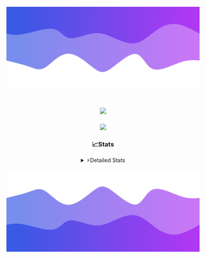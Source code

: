 ![Header](./header.png)
<div align="center">

<h1 align="center">
  <a href="https://git.io/typing-svg">
    <img src="https://readme-typing-svg.herokuapp.com/?lines=Hello,+There!+%F0%9F%91%8B;This+is+chicho.;Owner+on+Ocean;&center=true&size=25">
  </a>
</h1>
  
<p align="center">
  <img src="https://lanyard.cnrad.dev/api/852683595378196480" />
</p>

### 📈Stats
<details>
    <summary> ⚡Detailed Stats</summary>
    <br/>

<!--START_SECTION:waka-->
![Code Time](http://img.shields.io/badge/Code%20Time-986%20hrs%2037%20mins-blue)

![Profile Views](http://img.shields.io/badge/Profile%20Views-0-blue)

**🐱 My GitHub Data** 

> 📦 188.2 kB Used in GitHub's Storage 
 > 
> 🏆 0 Contributions in the Year 2025
 > 
> 🚫 Not Opted to Hire
 > 
> 📜 15 Public Repositories 
 > 
> 🔑 13 Private Repositories 
 > 
**I'm a Night 🦉** 

```text
🌞 Morning                24 commits          █░░░░░░░░░░░░░░░░░░░░░░░░   04.60 % 
🌆 Daytime                72 commits          ███░░░░░░░░░░░░░░░░░░░░░░   13.79 % 
🌃 Evening                235 commits         ███████████░░░░░░░░░░░░░░   45.02 % 
🌙 Night                  191 commits         █████████░░░░░░░░░░░░░░░░   36.59 % 
```
📅 **I'm Most Productive on Friday** 

```text
Monday                   27 commits          █░░░░░░░░░░░░░░░░░░░░░░░░   05.17 % 
Tuesday                  114 commits         █████░░░░░░░░░░░░░░░░░░░░   21.84 % 
Wednesday                83 commits          ████░░░░░░░░░░░░░░░░░░░░░   15.90 % 
Thursday                 67 commits          ███░░░░░░░░░░░░░░░░░░░░░░   12.84 % 
Friday                   125 commits         ██████░░░░░░░░░░░░░░░░░░░   23.95 % 
Saturday                 59 commits          ███░░░░░░░░░░░░░░░░░░░░░░   11.30 % 
Sunday                   47 commits          ██░░░░░░░░░░░░░░░░░░░░░░░   09.00 % 
```


📊 **This Week I Spent My Time On** 

```text
🕑︎ Time Zone: America/Argentina/Buenos_Aires

💬 Programming Languages: 
TypeScript               50 hrs 46 mins      ███████████████████████░░   92.82 % 
JSON                     1 hr 51 mins        █░░░░░░░░░░░░░░░░░░░░░░░░   03.40 % 
Other                    46 mins             ░░░░░░░░░░░░░░░░░░░░░░░░░   01.40 % 
JavaScript               18 mins             ░░░░░░░░░░░░░░░░░░░░░░░░░   00.56 % 
Git Config               15 mins             ░░░░░░░░░░░░░░░░░░░░░░░░░   00.47 % 

🔥 Editors: 
Cursor                   54 hrs 42 mins      █████████████████████████   100.00 % 

🐱‍💻 Projects: 
ocean-backend            50 hrs 57 mins      ███████████████████████░░   93.14 % 
backend-ocean            2 hrs 2 mins        █░░░░░░░░░░░░░░░░░░░░░░░░   03.72 % 
Proyecto                 48 mins             ░░░░░░░░░░░░░░░░░░░░░░░░░   01.47 % 
frontend-ocean           28 mins             ░░░░░░░░░░░░░░░░░░░░░░░░░   00.85 % 
novapulse                13 mins             ░░░░░░░░░░░░░░░░░░░░░░░░░   00.41 % 

💻 Operating System: 
Windows                  54 hrs 42 mins      █████████████████████████   100.00 % 
```

**I Mostly Code in JavaScript** 

```text
JavaScript               8 repos             ██████░░░░░░░░░░░░░░░░░░░   24.24 % 
HTML                     7 repos             █████░░░░░░░░░░░░░░░░░░░░   21.21 % 
TypeScript               4 repos             ███░░░░░░░░░░░░░░░░░░░░░░   12.12 % 
Astro                    2 repos             ██░░░░░░░░░░░░░░░░░░░░░░░   06.06 % 
SCSS                     1 repo              █░░░░░░░░░░░░░░░░░░░░░░░░   03.03 % 
```




 Last Updated on 19/01/2025 10:15:31 UTC
<!--END_SECTION:waka-->
</details>

![Footer](./footer.png)
